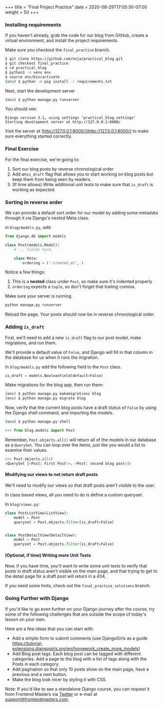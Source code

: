 +++
title = "Final Project Practice"
date = 2020-08-29T17:05:30-07:00
weight = 50
+++

### Installing requirements

If you haven't already, grab the code for our blog from GitHub, create a virtual environment, and install the project requirements.

Make sure you checkout the `final_practice` branch.

```bash
$ git clone https://github.com/nnja/practical_blog.git
$ git checkout final_practice
$ cd practical_blog
$ python3 -m venv env
$ source env/bin/activate
(env) $ python -m pip install -r requirements.txt
```

Next, start the development server

```bash
(env) $ python manage.py runserver
```

You should see:
```text
Django version 3.1, using settings 'practical_blog.settings'
Starting development server at http://127.0.0.1:8000/
```

Visit the server at [http://127.0.0.1:8000/](http://127.0.0.1:8000/) to make sure everything started correctly.

### Final Exercise

For the final exercise, we're going to:
1. Sort our blog posts by reverse chronological order
1. Add an`is_draft` flag that allows you to start working on blog posts but keep them from being seen by readers.
1. (If time allows) Write additional unit tests to make sure that `is_draft` is working as expected.


### Sorting in reverse order

We can provide a default sort order for our model by adding some metadata through it via Django's nested Meta class.

in `blog/models.py`, add:

```python
from django.db import models

class Post(models.Model):
    # ... fields here.

    class Meta:
        ordering = ('-created_at', )
```

Notice a few things:
1. This is a **nested** class under `Post`, so make sure it's indented properly
1. `ordering` expects a `tuple`, so don't forget that trailing comma. 

Make sure your server is running

```bash
python manage.py runserver      
```

Reload the page. Your posts should now be in reverse chronological order.

### Adding `is_draft`

First, we'll need to add a new `is_draft` flag to our post model, make migrations, and run them.

We'll provide a default value of `False`, and Django will fill in that column in the database for us when it runs the migration.

In `blog/models.py` add the following field to the `Post` class.

```python
is_draft = models.BooleanField(default=False)
```

Make migrations for the blog app, then run them:

```python
(env) $ python manage.py makemigrations blog 
(env) $ python manage.py migrate blog 
```

Now, verify that the current blog posts have a draft status of `False` by using the Django shell command, and importing the models.

```bash
(env) $ python manage.py shell
```

```python
>>> from blog.models import Post
```

Remember, `Post.objects.all()` will return all of the models in our database as a `QuerySet`. You can loop over the items, just like you would a list to examine their values.

```python
>>> Post.objects.all()
<QuerySet [<Post: First Post!>, <Post: second blog post>]>
```

#### Modifying our views to not return draft posts

We'll need to modify our views so that draft posts aren't visible to the user.

In class based views, all you need to do is define a custom queryset.

In `blog/views.py`:

```python
class PostListView(ListView):
    model = Post
    queryset = Post.objects.filter(is_draft=False)


class PostDetailView(DetailView):
    model = Post
    queryset = Post.objects.filter(is_draft=False)
```

#### (Optional, if time) Writing more Unit Tests

Now, if you have time, you'll want to write some unit tests to verify that posts in draft status aren't visible on the main page, and that trying to get to the detail page for a draft post will return in a 404.

If you need some hints, check out the `final_practice_solutions` branch.


### Going Further with Django
If you'd like to go even further on your Django journey after the course, try some of the following challenges that are outside the scope of today's lesson on your own.

Here are a few ideas that you can start with:
- Add a simple form to submit comments (use DjangoGirls as a guide https://tutorial-extensions.djangogirls.org/en/homework_create_more_models)
- Add Blog post tags. Each blog post can be tagged with different categories. Add a page to the blog with a list of tags along with the Posts in each category.
- Add pagination so that only 10 posts show on the main page, have a previous and a next button.
- Make the blog look nicer by styling it with CSS.

Note: If you'd like to see a standalone Django course, you can request it from Frontend Masters via [Twitter](https://twitter.com/FrontendMasters) or e-mail at support@frontendmasters.com.